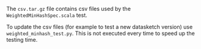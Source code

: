 The `csv.tar.gz` file contains csv files used by the `WeightedMinHashSpec.scala` test.

To update the csv files (for example to test a new datasketch version) use `weighted_minhash_test.py`. This is not executed every time to speed up the testing time.
